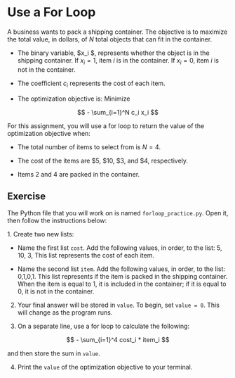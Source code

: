 # Use a For Loop
A business wants to pack a shipping container. The objective is to maximize the total value, in dollars, of $N$ total objects that can fit in the container. 

- The binary variable, $x_i $, represents whether the object is in the shipping container. If $x_i = 1$, item $i$ is in the container. If $x_i = 0$, item $i$ is not in the container.
  
- The coefficient $c_i$ represents the cost of each item.
  
- The optimization objective is: Minimize 

$$ - \sum_{i=1}^N c_i x_i $$


For this assignment, you will use a for loop to return the value of the optimization objective when:

- The total number of items to select from is $N = 4$.	

- The cost of the items are $5, $10, $3, and $4, respectively. 

- Items 2 and 4 are packed in the container. 


## Exercise

The Python file that you will work on is named ``forloop_practice.py``.  Open it, then follow the instructions below:

1. Create two new lists:

- Name the first list ``cost``. Add the following values, in order, to the list: 5, 10, 3, This list represents the cost of each item.

- Name the second list ``item``. Add the following values, in order, to the list: 0,1,0,1. This list represents if the item is packed in the shipping container. When the item is equal to 1, it is included in the container; if it is equal to 0, it is not in the container.
  
2. Your final answer will be stored in ``value``. To begin, set ``value = 0``. This will change as the program runs.
   
3. On a separate line, use a for loop to calculate the following:
   
$$ - \sum_{i=1}^4 cost_i * item_i $$

 and then store the sum in ``value``.
   
4. Print the ``value`` of the optimization objective to your terminal.
